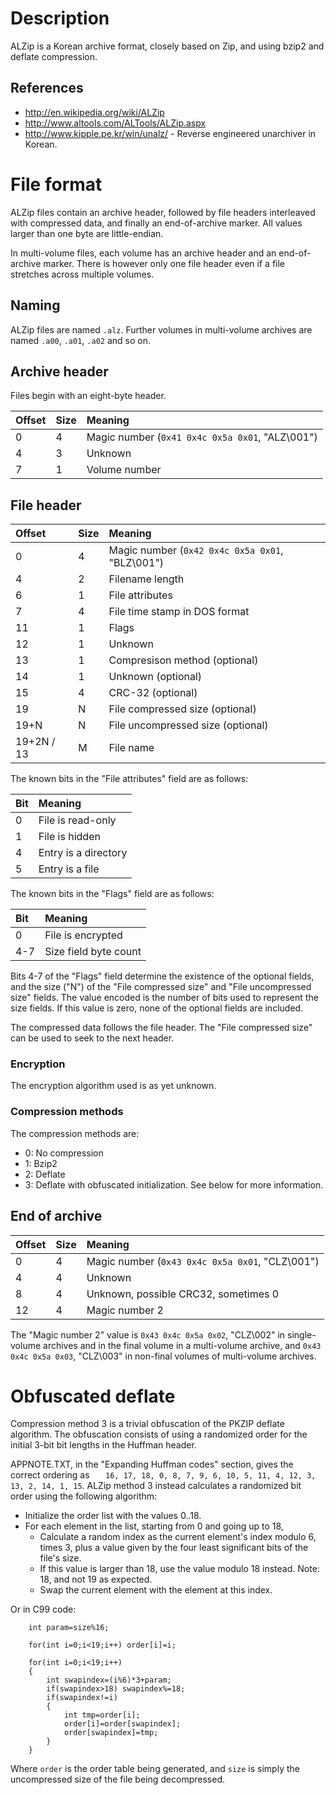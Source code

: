 # Description #

ALZip is a Korean archive format, closely based on Zip, and using bzip2 and deflate compression.

## References ##

  * http://en.wikipedia.org/wiki/ALZip
  * http://www.altools.com/ALTools/ALZip.aspx
  * http://www.kipple.pe.kr/win/unalz/ - Reverse engineered unarchiver in Korean.

# File format #

ALZip files contain an archive header, followed by file headers interleaved with compressed data, and finally an end-of-archive marker. All values larger than one byte are little-endian.

In multi-volume files, each volume has an archive header and an end-of-archive marker. There is however only one file header even if a file stretches across multiple volumes.

## Naming ##

ALZip files are named `.alz`. Further volumes in multi-volume archives are named `.a00`, `.a01`, `.a02` and so on.

## Archive header ##

Files begin with an eight-byte header.

| **Offset** | **Size** | **Meaning** |
|:-----------|:---------|:------------|
| 0 | 4 | Magic number (`0x41 0x4c 0x5a 0x01`, "ALZ\001") |
| 4 | 3 | Unknown |
| 7 | 1 | Volume number |

## File header ##

| **Offset** | **Size** | **Meaning** |
|:-----------|:---------|:------------|
| 0 | 4 | Magic number (`0x42 0x4c 0x5a 0x01`, "BLZ\001") |
| 4 | 2 | Filename length |
| 6 | 1 | File attributes |
| 7 | 4 | File time stamp in DOS format |
| 11 | 1 | Flags |
| 12 | 1 | Unknown |
| 13 | 1 | Compresison method (optional) |
| 14 | 1 | Unknown (optional) |
| 15 | 4 | CRC-32 (optional) |
| 19 | N | File compressed size (optional) |
| 19+N | N | File uncompressed size (optional) |
| 19+2N / 13 | M | File name |

The known bits in the "File attributes" field are as follows:

| **Bit** | **Meaning** |
|:--------|:------------|
| 0 | File is read-only |
| 1 | File is hidden |
| 4 | Entry is a directory |
| 5 | Entry is a file |

The known bits in the "Flags" field are as follows:

| **Bit** | **Meaning** |
|:--------|:------------|
| 0 | File is encrypted |
| 4-7 | Size field byte count |

Bits 4-7 of the "Flags" field determine the existence of the optional fields, and the size ("N") of the "File compressed size" and "File uncompressed size" fields. The value encoded is the number of bits used to represent the size fields. If this value is zero, none of the optional fields are included.

The compressed data follows the file header. The "File compressed size" can be used to seek to the next header.

### Encryption ###

The encryption algorithm used is as yet unknown.

### Compression methods ###

The compression methods are:
  * 0: No compression
  * 1: Bzip2
  * 2: Deflate
  * 3: Deflate with obfuscated initialization. See below for more information.

## End of archive ##

| **Offset** | **Size** | **Meaning** |
|:-----------|:---------|:------------|
| 0 | 4 | Magic number (`0x43 0x4c 0x5a 0x01`, "CLZ\001") |
| 4 | 4 | Unknown |
| 8 | 4 | Unknown, possible CRC32, sometimes 0 |
| 12 | 4 | Magic number 2 |

The "Magic number 2" value is `0x43 0x4c 0x5a 0x02`, "CLZ\002" in single-volume archives and in the final volume in a multi-volume archive, and `0x43 0x4c 0x5a 0x03`, "CLZ\003" in non-final volumes of multi-volume archives.

# Obfuscated deflate #

Compression method 3 is a trivial obfuscation of the PKZIP deflate algorithm. The obfuscation consists of using a randomized order for the initial 3-bit bit lengths in the Huffman header.

APPNOTE.TXT, in the "Expanding Huffman codes" section, gives the correct ordering as `   16, 17, 18, 0, 8, 7, 9, 6, 10, 5, 11, 4, 12, 3, 13, 2, 14, 1, 15`. ALZip method 3 instead calculates a randomized bit order using the following algorithm:

  * Initialize the order list with the values 0..18.
  * For each element in the list, starting from 0 and going up to 18,
    * Calculate a random index as the current element's index modulo 6, times 3, plus a value given by the four least significant bits of the file's size.
    * If this value is larger than 18, use the value modulo 18 instead. Note: 18, and not 19 as expected.
    * Swap the current element with the element at this index.

Or in C99 code:

```
	int param=size%16;

	for(int i=0;i<19;i++) order[i]=i;

	for(int i=0;i<19;i++)
	{
		int swapindex=(i%6)*3+param;
		if(swapindex>18) swapindex%=18;
		if(swapindex!=i)
		{
			int tmp=order[i];
			order[i]=order[swapindex];
			order[swapindex]=tmp;
		}
	}
```

Where `order` is the order table being generated, and `size` is simply the uncompressed size of the file being decompressed.